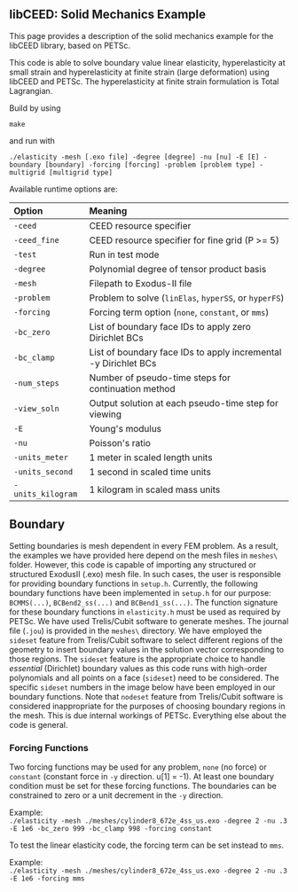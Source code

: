 ## libCEED: Solid Mechanics Example

This page provides a description of the solid mechanics example for the libCEED library, based on PETSc.

This code is able to solve boundary value linear elasticity, hyperelasticity at small strain and
hyperelasticity at finite strain (large deformation) using libCEED and PETSc. The hyperelasticity
at finite strain formulation is Total Lagrangian.

Build by using

`make`

and run with

`./elasticity -mesh [.exo file] -degree [degree] -nu [nu] -E [E] -boundary [boundary] -forcing [forcing] -problem [problem type] -multigrid [multigrid type]`

Available runtime options are:

|  Option                  | Meaning                                                                                         |
| :----------------------- | :-----------------------------------------------------------------------------------------------|
| `-ceed`                  | CEED resource specifier                                                                         |
| `-ceed_fine`             | CEED resource specifier for fine grid (P >= 5)                                                  |
| `-test`                  | Run in test mode                                                                                |
| `-degree`                | Polynomial degree of tensor product basis                                                       |
| `-mesh`                  | Filepath to Exodus-II file                                                                      |
| `-problem`               | Problem to solve (`linElas`, `hyperSS`, or `hyperFS`)                                           |
| `-forcing`               | Forcing term option (`none`, `constant`, or `mms`)                                              |
| `-bc_zero`               | List of boundary face IDs to apply zero Dirichlet BCs                                           |
| `-bc_clamp`              | List of boundary face IDs to apply incremental -y Dirichlet BCs                                 |
| `-num_steps`             | Number of pseudo-time steps for continuation method                                             |
| `-view_soln`             | Output solution at each pseudo-time step for viewing                                            |
| `-E`                     | Young's modulus                                                                                 |
| `-nu`                    | Poisson's ratio                                                                                 |
| `-units_meter`           | 1 meter in scaled length units                                                                  |
| `-units_second`          | 1 second in scaled time units                                                                   |
| `-units_kilogram`        | 1 kilogram in scaled mass units                                                                 |

## Boundary

Setting boundaries is mesh dependent in every FEM problem. As a result, the examples we have provided here depend on the  mesh files in `meshes\` folder. However, this code is capable of importing any structured or structured ExodusII (.exo) mesh file. In such cases, the user is responsible for providing boundary functions in `setup.h`. Currently, the following boundary functions have been implemented in `setup.h` for our purpose: `BCMMS(...)`, `BCBend2_ss(...)` and `BCBend1_ss(...)`. The function signature for these boundary functions in `elasticity.h` must be used as required by PETSc. We have used Trelis/Cubit software to generate meshes. The journal file (`.jou`) is provided in the `meshes\` directory. We have employed the `sideset` feature from Trelis/Cubit software to select different regions of the geometry to insert boundary values in the solution vector corresponding to those regions. The `sideset` feature is the appropriate choice to handle *essential* (Dirichlet) boundary values as this code runs with high-order polynomials and all points on a face (`sideset`) need to be considered. The specific `sideset` numbers in the image below have been employed in our boundary functions. Note that `nodeset` feature from Trelis/Cubit software is considered inappropriate for the purposes of choosing boundary regions in the mesh. This is due internal workings of PETSc. Everything else about the code is general.

### Forcing Functions

Two forcing functions may be used for any problem, `none` (no force) or `constant` (constant force in `-y` direction. u[1] = -1).
At least one boundary condition must be set for these forcing functions.
The boundaries can be constrained to zero or a unit decrement in the `-y` direction.

Example:\
 `./elasticity -mesh ./meshes/cylinder8_672e_4ss_us.exo -degree 2 -nu .3 -E 1e6 -bc_zero 999 -bc_clamp 998 -forcing constant`

To test the linear elasticity code, the forcing term can be set instead to `mms`.

Example:\
 `./elasticity -mesh ./meshes/cylinder8_672e_4ss_us.exo -degree 2 -nu .3 -E 1e6 -forcing mms`
